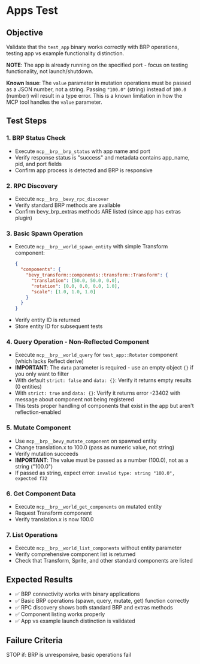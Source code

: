 # Apps Test

## Objective
Validate that the `test_app` binary works correctly with BRP operations, testing app vs example functionality distinction.

**NOTE**: The app is already running on the specified port - focus on testing functionality, not launch/shutdown.

**Known Issue**: The `value` parameter in mutation operations must be passed as a JSON number, not a string. Passing `"100.0"` (string) instead of `100.0` (number) will result in a type error. This is a known limitation in how the MCP tool handles the `value` parameter.

## Test Steps

### 1. BRP Status Check
- Execute `mcp__brp__brp_status` with app name and port
- Verify response status is "success" and metadata contains app_name, pid, and port fields
- Confirm app process is detected and BRP is responsive

### 2. RPC Discovery
- Execute `mcp__brp__bevy_rpc_discover`
- Verify standard BRP methods are available
- Confirm bevy_brp_extras methods ARE listed (since app has extras plugin)

### 3. Basic Spawn Operation
- Execute `mcp__brp__world_spawn_entity` with simple Transform component:
  ```json
  {
    "components": {
      "bevy_transform::components::transform::Transform": {
        "translation": [50.0, 50.0, 0.0],
        "rotation": [0.0, 0.0, 0.0, 1.0],
        "scale": [1.0, 1.0, 1.0]
      }
    }
  }
  ```
- Verify entity ID is returned
- Store entity ID for subsequent tests

### 4. Query Operation - Non-Reflected Component
- Execute `mcp__brp__world_query` for `test_app::Rotator` component (which lacks Reflect derive)
- **IMPORTANT**: The `data` parameter is required - use an empty object `{}` if you only want to filter
- With default `strict: false` and `data: {}`: Verify it returns empty results (0 entities)
- With `strict: true` and `data: {}`: Verify it returns error -23402 with message about component not being registered
- This tests proper handling of components that exist in the app but aren't reflection-enabled

### 5. Mutate Component
- Use `mcp__brp__bevy_mutate_component` on spawned entity
- Change translation.x to 100.0 (pass as numeric value, not string)
- Verify mutation succeeds
- **IMPORTANT**: The value must be passed as a number (100.0), not as a string ("100.0")
- If passed as string, expect error: `invalid type: string "100.0", expected f32`

### 6. Get Component Data
- Execute `mcp__brp__world_get_components` on mutated entity
- Request Transform component
- Verify translation.x is now 100.0

### 7. List Operations
- Execute `mcp__brp__world_list_components` without entity parameter
- Verify comprehensive component list is returned
- Check that Transform, Sprite, and other standard components are listed

## Expected Results
- ✅ BRP connectivity works with binary applications
- ✅ Basic BRP operations (spawn, query, mutate, get) function correctly
- ✅ RPC discovery shows both standard BRP and extras methods
- ✅ Component listing works properly
- ✅ App vs example launch distinction is validated

## Failure Criteria
STOP if: BRP is unresponsive, basic operations fail
